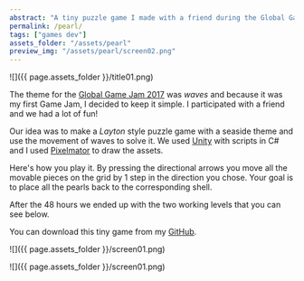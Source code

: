 ```yaml
---
abstract: "A tiny puzzle game I made with a friend during the Global Game Jam 2017."
permalink: /pearl/
tags: ["games dev"]
assets_folder: "/assets/pearl"
preview_img: "/assets/pearl/screen02.png"
---
```


![]({{ page.assets_folder }}/title01.png)

The theme for the [Global Game Jam 2017](https://globalgamejam.org/) was *waves* and because it was my first Game Jam, I decided to keep it simple. I participated with a friend and we had a lot of fun!

Our idea was to make a *Layton* style puzzle game with a seaside theme and use the movement of waves to solve it. We used [Unity](https://unity3d.com/) with scripts in C# and I used [Pixelmator](http://www.pixelmator.com/) to draw the assets.

Here's how you play it. By pressing the directional arrows you move all the movable pieces on the grid by 1 step in the direction you chose. Your goal is to place all the pearls back to the corresponding shell.

After the 48 hours we ended up with the two working levels that you can see below.

You can download this tiny game from my [GitHub](https://github.com/MarcoMoroni/ShellPuzzle).

![]({{ page.assets_folder }}/screen01.png)

![]({{ page.assets_folder }}/screen01.png)
